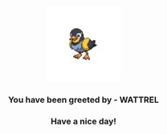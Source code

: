 <p align="center">
            <img src="https://raw.githubusercontent.com/PokeAPI/sprites/master/sprites/pokemon/940.png" width="150" height="150">
          </p>
          <h3 align="center">You have been greeted by - <b>WATTREL</b></h3>
          <h3 align="center">Have a nice day!</h3>
